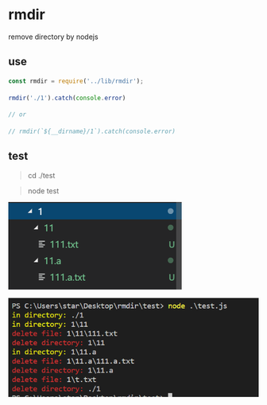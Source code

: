 # rmdir
remove directory by nodejs

## use  

```  js
const rmdir = require('../lib/rmdir');

rmdir('./1').catch(console.error)

// or

// rmdir(`${__dirname}/1`).catch(console.error)

```  

## test  

> cd ./test  

> node test  

![被删除的文件夹目录结构](https://github.com/fuxingZhang/rmdir/blob/master/screenshots/被删除的文件夹目录结构.png)   

![删除文件的打印信息](https://github.com/fuxingZhang/rmdir/blob/master/screenshots/删除文件的打印信息.png)  

